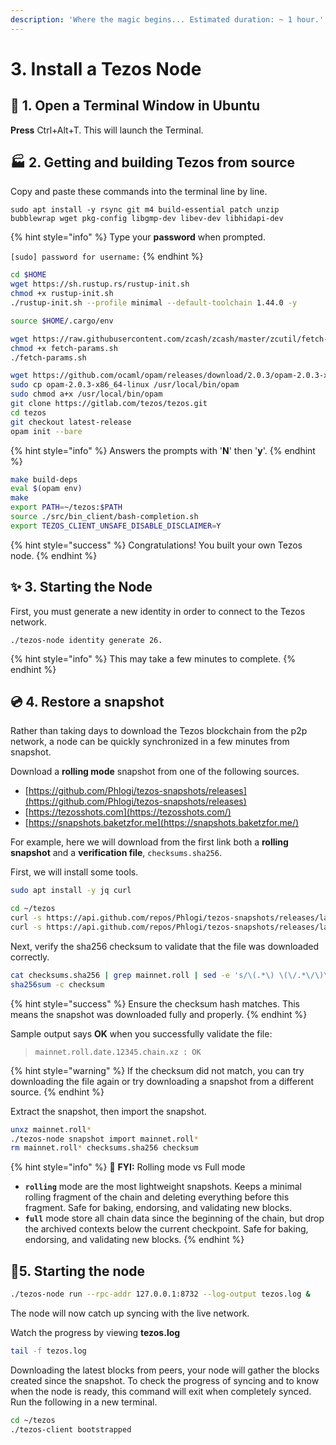 ```yaml
---
description: 'Where the magic begins... Estimated duration: ~ 1 hour.'
---
```


# 3. Install a Tezos Node

## :book: 1. Open a Terminal Window in Ubuntu

**Press** Ctrl+Alt+T. This will launch the Terminal.

## :factory: 2. Getting and building Tezos from source

Copy and paste these commands into the terminal line by line.

```
sudo apt install -y rsync git m4 build-essential patch unzip bubblewrap wget pkg-config libgmp-dev libev-dev libhidapi-dev
```

{% hint style="info" %}
Type your **password** when prompted.

`[sudo] password for username:`
{% endhint %}

```bash
cd $HOME
wget https://sh.rustup.rs/rustup-init.sh
chmod +x rustup-init.sh
./rustup-init.sh --profile minimal --default-toolchain 1.44.0 -y

source $HOME/.cargo/env

wget https://raw.githubusercontent.com/zcash/zcash/master/zcutil/fetch-params.sh
chmod +x fetch-params.sh
./fetch-params.sh
```

```bash
wget https://github.com/ocaml/opam/releases/download/2.0.3/opam-2.0.3-x86_64-linux
sudo cp opam-2.0.3-x86_64-linux /usr/local/bin/opam
sudo chmod a+x /usr/local/bin/opam
git clone https://gitlab.com/tezos/tezos.git
cd tezos
git checkout latest-release
opam init --bare
```

{% hint style="info" %}
Answers the prompts with '**N**' then '**y**'.
{% endhint %}

```bash
make build-deps
eval $(opam env)
make
export PATH=~/tezos:$PATH
source ./src/bin_client/bash-completion.sh
export TEZOS_CLIENT_UNSAFE_DISABLE_DISCLAIMER=Y
```

{% hint style="success" %}
Congratulations! You built your own Tezos node.
{% endhint %}

## :sparkles: 3. Starting the Node

First, you must generate a new identity in order to connect to the Tezos network.

```
./tezos-node identity generate 26.
```

{% hint style="info" %}
This may take a few minutes to complete.
{% endhint %}

## :cd: 4. Restore a snapshot

Rather than taking days to download the Tezos blockchain from the p2p network, a node can be quickly synchronized in a few minutes from snapshot.

Download a **rolling mode** snapshot from one of the following sources.

* [https://github.com/Phlogi/tezos-snapshots/releases](https://github.com/Phlogi/tezos-snapshots/releases)
* [https://tezosshots.com](https://tezosshots.com/)
* [https://snapshots.baketzfor.me](https://snapshots.baketzfor.me/)

For example, here we will download from the first link both a **rolling snapshot** and a **verification file**, `checksums.sha256`.&#x20;

First, we will install some tools.

```bash
sudo apt install -y jq curl
```

```bash
cd ~/tezos
curl -s https://api.github.com/repos/Phlogi/tezos-snapshots/releases/latest | jq -r ".assets[] | select(.name) | .browser_download_url" | grep roll | xargs wget -q --show-progress
curl -s https://api.github.com/repos/Phlogi/tezos-snapshots/releases/latest | jq -r ".assets[] | select(.name) | .browser_download_url" | grep checksums.sha256 | xargs wget -q --show-progress
```

Next, verify the sha256 checksum to validate that the file was downloaded correctly.&#x20;

```bash
cat checksums.sha256 | grep mainnet.roll | sed -e 's/\(.*\) \(\/.*\/\)\(mainnet.roll*\)/\1\3/' > checksum
sha256sum -c checksum
```

{% hint style="success" %}
Ensure the checksum hash matches. This means the snapshot was downloaded fully and properly.
{% endhint %}

Sample output says **OK** when you successfully validate the file:

> `mainnet.roll.date.12345.chain.xz : OK`

{% hint style="warning" %}
If the checksum did not match, you can try downloading the file again or try downloading a snapshot from a different source.
{% endhint %}

Extract the snapshot, then import the snapshot.

```bash
unxz mainnet.roll*
./tezos-node snapshot import mainnet.roll*
rm mainnet.roll* checksums.sha256 checksum
```

{% hint style="info" %}
:badminton: **FYI:** Rolling mode vs Full mode

* **`rolling`** mode are the most lightweight snapshots. Keeps a minimal rolling fragment of the chain and deleting everything before this fragment. Safe for baking, endorsing, and validating new blocks.
* **`full`** mode store all chain data since the beginning of the chain, but drop the archived contexts below the current checkpoint. Safe for baking, endorsing, and validating new blocks.
{% endhint %}

## :bricks:5. Starting the node

```bash
./tezos-node run --rpc-addr 127.0.0.1:8732 --log-output tezos.log &
```

The node will now catch up syncing with the live network.

Watch the progress by viewing **tezos.log**

```bash
tail -f tezos.log
```

Downloading the latest blocks from peers, your node will gather the blocks created since the snapshot. To check the progress of syncing and to know when the node is ready, this command will exit when completely synced. Run the following in a new terminal.

```bash
cd ~/tezos
./tezos-client bootstrapped
```
